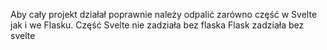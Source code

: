 Aby cały projekt działał poprawnie należy odpalić zarówno część w Svelte jak i we Flasku.
Część Svelte nie zadziała bez flaska
Flask zadziała bez svelte
